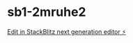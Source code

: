 # sb1-2mruhe2

[Edit in StackBlitz next generation editor ⚡️](https://stackblitz.com/~/github.com/Zanbraha1/sb1-2mruhe2)